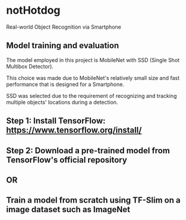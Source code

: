 # notHotdog
Real-world Object Recognition via Smartphone

## Model training and evaluation

The model employed in this project is MobileNet with SSD (Single Shot Multibox Detector).

This choice was made due to MobileNet's relatively small size and fast performance that
is designed for a Smartphone.

SSD was selected due to the requirement of recognizing and tracking multiple objects'
locations during a detection.

## Step 1: Install TensorFlow: https://www.tensorflow.org/install/

## Step 2: Download a pre-trained model from TensorFlow's official repository
##         OR
##         Train a model from scratch using TF-Slim on a image dataset such as ImageNet  
